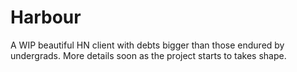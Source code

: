 # Harbour

A WIP beautiful HN client with debts bigger than those endured by undergrads. More details soon as the project starts to takes shape. 

